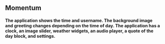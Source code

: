 ## Momentum

#### The application shows the time and username. The background image and greeting changes depending on the time of day. The application has a clock, an image slider, weather widgets, an audio player, a quote of the day block, and settings.
